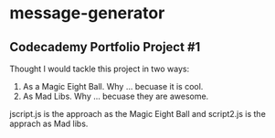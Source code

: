 # message-generator

## Codecademy Portfolio Project #1

Thought I would tackle this project in two ways:
1. As a Magic Eight Ball.  Why ...  becuase it is cool.
2. As Mad Libs.  Why ... becuase they are awesome.

jscript.js is the approach as the Magic Eight Ball
and
script2.js is the apprach as Mad libs.
